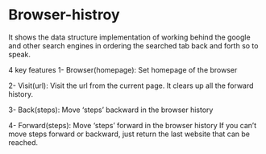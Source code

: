 # Browser-histroy
It shows the data structure implementation of working behind the google and other search engines in ordering the searched tab back and forth so to speak.

4 key features
1- Browser(homepage): Set homepage of the browser

2- Visit(url): Visit the url from the current page. It clears up all the forward history.

3- Back(steps): Move ‘steps’ backward in the browser history

4- Forward(steps): Move ‘steps’ forward in the browser history
If you can’t move steps forward or backward, just return the last website that can be reached.

